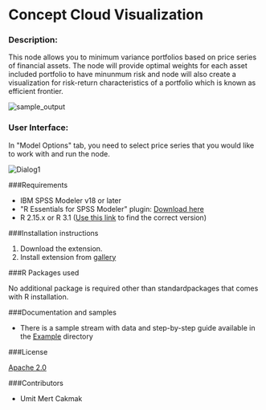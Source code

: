 # Concept Cloud Visualization
### Description:

This node allows you to minimum variance portfolios based on price series of financial assets. The node will provide optimal weights for each asset included portfolio to have minunmum risk and node will also create a visualization for risk-return characteristics of a portfolio which is known as efficient frontier.

![sample_output](https://github.com/Umit-Mert/Portfolio-Optimization/blob/master/Screenshot/OutputExample.png)


  
### User Interface:
  
In "Model Options" tab, you need to select price series that you would like to work with and run the node.

![Dialog1](https://github.com/Umit-Mert/Portfolio-Optimization/blob/master/Screenshot/Dialog1.png)



###Requirements

- IBM SPSS Modeler v18 or later
- "R Essentials for SPSS Modeler" plugin: [Download here][8]
- R 2.15.x or R 3.1 ([Use this link][8] to find the correct version)


###Installation instructions

  1. Download the extension.
  2. Install extension from [gallery][8]


###R Packages used

  No additional package is required other than standardpackages that comes with R installation.


###Documentation and samples

- There is a sample stream with data and step-by-step guide available in the [Example](https://github.com/Umit-Mert/Portfolio-Optimization/tree/master/Example) directory

###License

  
  [Apache 2.0][1]


###Contributors

  
  - Umit Mert Cakmak


[1]: http://www.apache.org/licenses/LICENSE-2.0.html
[4]: https://cran.r-project.org/web/packages/wordcloud/
[5]: https://cran.r-project.org/web/packages/tm/
[6]: https://cran.r-project.org/web/packages/rvest/
[7]: https://cran.r-project.org/web/packages/RColorBrewer/
[8]: https://developer.ibm.com/predictiveanalytics/downloads/